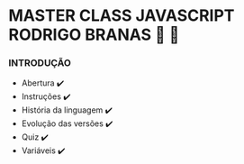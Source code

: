 # MASTER CLASS JAVASCRIPT RODRIGO BRANAS :rocket: :page_with_curl:

### INTRODUÇÃO

* Abertura :heavy_check_mark:
* Instruções :heavy_check_mark:
* História da linguagem :heavy_check_mark:
* Evolução das versões :heavy_check_mark:
* Quiz :heavy_check_mark:
* Variáveis :heavy_check_mark:




